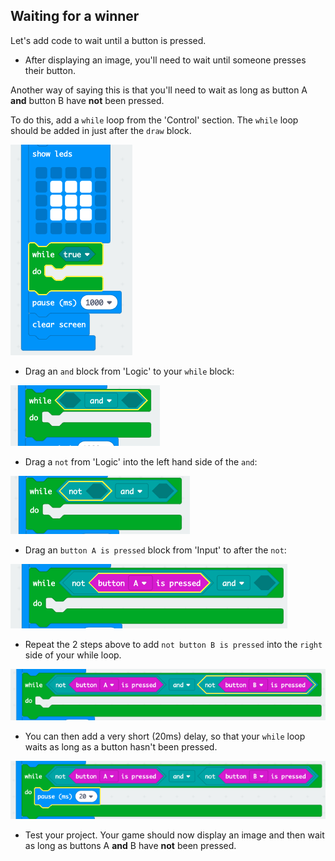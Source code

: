 ## Waiting for a winner

Let's add code to wait until a button is pressed.

+ After displaying an image, you'll need to wait until someone presses their button.

Another way of saying this is that you'll need to wait as long as button A **and** button B have **not** been pressed.

To do this, add a `while` loop from the 'Control' section. The `while` loop should be added in just after the `draw` block.

![слика екрана](images/reaction-while.png)

+ Drag an `and` block from 'Logic' to your `while` block:

![слика екрана](images/reaction-and.png)

+ Drag a `not` from 'Logic' into the left hand side of the `and`:

![слика екрана](images/reaction-not.png)

+ Drag an `button A is pressed` block from 'Input' to after the `not`:

![снимак екрана](images/reaction-button-a.png)

+ Repeat the 2 steps above to add `not button B is pressed` into the `right` side of your while loop.

![слика екрана](images/reaction-button-b.png)

+ You can then add a very short (20ms) delay, so that your `while` loop waits as long as a button hasn't been pressed.

![слика екрана](images/reaction-delay.png)

+ Test your project. Your game should now display an image and then wait as long as buttons A **and** B have **not** been pressed.